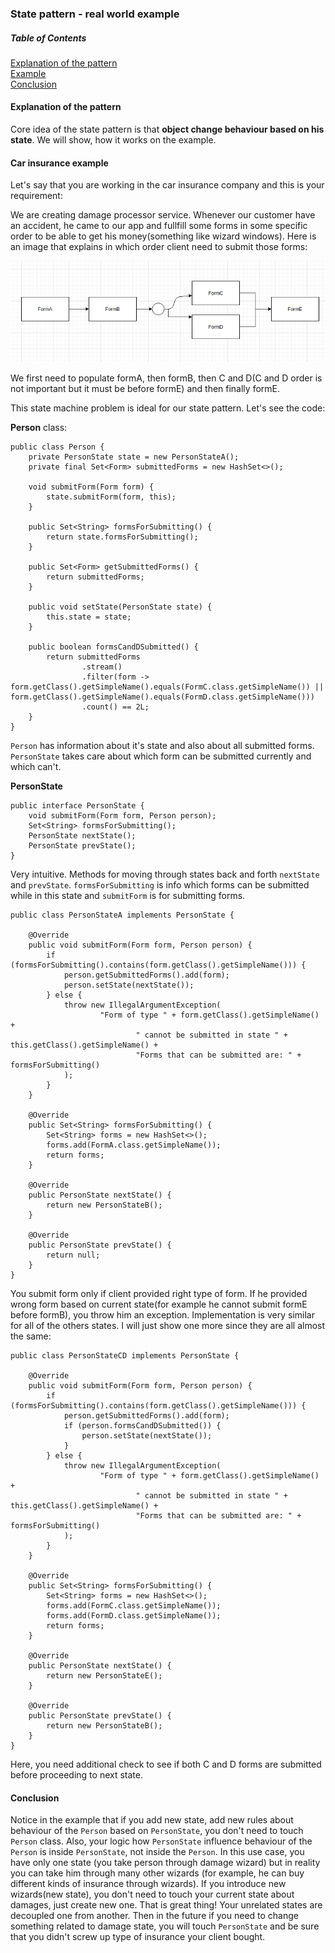 ### State pattern - real world example

##### Table of Contents


[Explanation of the pattern](#state-pattern-explanation)  
[Example](#example)  
[Conclusion](#conclusion)  

<a name="state-pattern-explanation"/>

#### Explanation of the pattern

Core idea of the state pattern is that **object change behaviour based on his state**. We will show, how it works on the example.

<a name="example"/>

#### Car insurance example

Let's say that you are working in the car insurance company and this is your requirement: 

We are creating damage processor service. Whenever our customer have an accident, he came to our app and fullfill some forms in some specific order to be able to get his money(something like wizard windows). 
Here is an image that explains in which order client need to submit those forms:


![forms](state.png)

We first need to populate formA, then formB, then C and D(C and D order is not important but it must be before formE) and then finally formE.

This state machine problem is ideal for our state pattern. Let's see the code:

**Person** class:

```
public class Person {
    private PersonState state = new PersonStateA();
    private final Set<Form> submittedForms = new HashSet<>();

    void submitForm(Form form) {
        state.submitForm(form, this);
    }

    public Set<String> formsForSubmitting() {
        return state.formsForSubmitting();
    }

    public Set<Form> getSubmittedForms() {
        return submittedForms;
    }

    public void setState(PersonState state) {
        this.state = state;
    }

    public boolean formsCandDSubmitted() {
        return submittedForms
                .stream()
                .filter(form -> form.getClass().getSimpleName().equals(FormC.class.getSimpleName()) || form.getClass().getSimpleName().equals(FormD.class.getSimpleName()))
                .count() == 2L;
    }
}
```
`Person` has information about it's state and also about all submitted forms. `PersonState` takes care about which form can be submitted currently and which can't.

**PersonState**

```
public interface PersonState {
    void submitForm(Form form, Person person);
    Set<String> formsForSubmitting();
    PersonState nextState();
    PersonState prevState();
}
```
Very intuitive. Methods for moving through states back and forth `nextState` and `prevState`. `formsForSubmitting`
is info which forms can be submitted while in this state and `submitForm` is for submitting forms.

```
public class PersonStateA implements PersonState {

    @Override
    public void submitForm(Form form, Person person) {
        if (formsForSubmitting().contains(form.getClass().getSimpleName())) {
            person.getSubmittedForms().add(form);
            person.setState(nextState());
        } else {
            throw new IllegalArgumentException(
                    "Form of type " + form.getClass().getSimpleName() +
                            " cannot be submitted in state " + this.getClass().getSimpleName() +
                            "Forms that can be submitted are: " + formsForSubmitting()
            );
        }
    }

    @Override
    public Set<String> formsForSubmitting() {
        Set<String> forms = new HashSet<>();
        forms.add(FormA.class.getSimpleName());
        return forms;
    }

    @Override
    public PersonState nextState() {
        return new PersonStateB();
    }

    @Override
    public PersonState prevState() {
        return null;
    }
}
```
You submit form only if client provided right type of form. If he provided wrong form based on current state(for example he cannot submit formE before formB), you throw him an exception.
Implementation is very similar for all of the others states. I will just show one more since they are all almost the same:
```
public class PersonStateCD implements PersonState {

    @Override
    public void submitForm(Form form, Person person) {
        if (formsForSubmitting().contains(form.getClass().getSimpleName())) {
            person.getSubmittedForms().add(form);
            if (person.formsCandDSubmitted()) {
                person.setState(nextState());
            }
        } else {
            throw new IllegalArgumentException(
                    "Form of type " + form.getClass().getSimpleName() +
                            " cannot be submitted in state " + this.getClass().getSimpleName() +
                            "Forms that can be submitted are: " + formsForSubmitting()
            );
        }
    }

    @Override
    public Set<String> formsForSubmitting() {
        Set<String> forms = new HashSet<>();
        forms.add(FormC.class.getSimpleName());
        forms.add(FormD.class.getSimpleName());
        return forms;
    }

    @Override
    public PersonState nextState() {
        return new PersonStateE();
    }

    @Override
    public PersonState prevState() {
        return new PersonStateB();
    }
}
```
Here, you need additional check to see if both C and D forms are submitted before proceeding to next state.

<a name="conclusion"/>

#### Conclusion

Notice in the example that if you add new state, add new rules about behaviour of the `Person` based on `PersonState`, you don't need to touch `Person` class.
 Also, your logic how `PersonState` influence behaviour of the `Person` is inside `PersonState`, not inside the `Person`. 
 In this use case, you have only one state (you take person through damage wizard) but in reality you can take him through many other wizards
 (for example, he can buy different kinds of insurance through wizards). If you introduce new wizards(new state), you don't need to touch your current state about damages, just create new one.
 That is great thing! Your unrelated states are decoupled one from another. Then in the future if you need to change something related to damage state, you will touch `PersonState` and be sure that you didn't screw up type of insurance your client bought.


